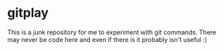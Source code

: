 # gitplay
This is a junk repository for me to experiment with git commands. There may never be code here and even if there is it probably isn't useful :)
